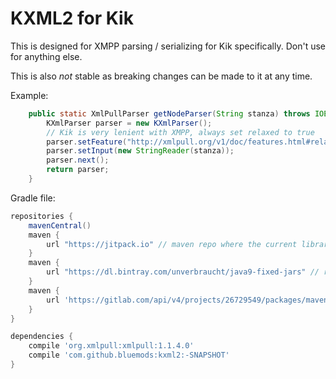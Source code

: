 # KXML2 for Kik

This is designed for XMPP parsing / serializing for Kik specifically. Don't use for anything else. 

This is also *not* stable as breaking changes can be made to it at any time.

Example:

```java
    public static XmlPullParser getNodeParser(String stanza) throws IOException, XmlPullParserException {
        KXmlParser parser = new KXmlParser();
        // Kik is very lenient with XMPP, always set relaxed to true
        parser.setFeature("http://xmlpull.org/v1/doc/features.html#relaxed", true);
        parser.setInput(new StringReader(stanza));
        parser.next();
        return parser;
    }
```

Gradle file:

```groovy
repositories {
    mavenCentral()
    maven {
        url "https://jitpack.io" // maven repo where the current library resides
    }
    maven {
        url "https://dl.bintray.com/unverbraucht/java9-fixed-jars" // repo for fetching `xmlpull` dependency that's java 9 enabled
    }
    maven {
        url 'https://gitlab.com/api/v4/projects/26729549/packages/maven' // bluemods: since bintray is gone, we now need this dependency
    }
}

dependencies {
    compile 'org.xmlpull:xmlpull:1.1.4.0'
    compile 'com.github.bluemods:kxml2:-SNAPSHOT'
}
```
